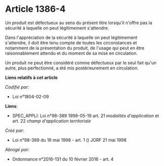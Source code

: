 # Article 1386-4

Un produit est défectueux au sens du présent titre lorsqu'il n'offre pas la sécurité à laquelle on peut légitimement
s'attendre.

Dans l'appréciation de la sécurité à laquelle on peut légitimement s'attendre, il doit être tenu compte de toutes les
circonstances et notamment de la présentation du produit, de l'usage qui peut en être raisonnablement attendu et du moment de
sa mise en circulation.

Un produit ne peut être considéré comme défectueux par le seul fait qu'un autre, plus perfectionné, a été mis postérieurement
en circulation.

**Liens relatifs à cet article**

_Codifié par_:

  - Loi n°1804-02-09

**Liens**:

  - SPEC_APPLI: Loi n°98-389 1998-05-19 art. 21 *modalités d'application* et art. 22 *champ d'application territoriale*

_Créé par_:

  - Loi n°98-389 du 19 mai 1998 - art. 1 () JORF 21 mai 1998

_Abrogé par_:

  - Ordonnance n°2016-131 du 10 février 2016 - art. 4
